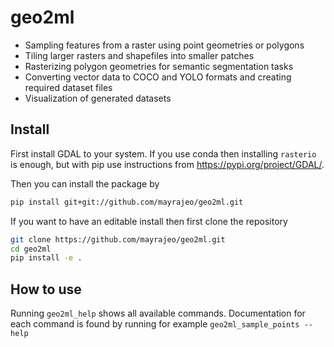 # geo2ml

<!-- WARNING: THIS FILE WAS AUTOGENERATED! DO NOT EDIT! -->

- Sampling features from a raster using point geometries or polygons
- Tiling larger rasters and shapefiles into smaller patches
- Rasterizing polygon geometries for semantic segmentation tasks
- Converting vector data to COCO and YOLO formats and creating required
  dataset files
- Visualization of generated datasets

## Install

First install GDAL to your system. If you use conda then installing
`rasterio` is enough, but with pip use instructions from
<https://pypi.org/project/GDAL/>.

Then you can install the package by

``` bash
pip install git+git://github.com/mayrajeo/geo2ml.git
```

If you want to have an editable install then first clone the repository

``` bash
git clone https://github.com/mayrajeo/geo2ml.git
cd geo2ml
pip install -e .
```

## How to use

Running `geo2ml_help` shows all available commands. Documentation for
each command is found by running for example
`geo2ml_sample_points --help`
